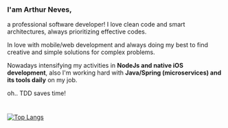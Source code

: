 ### I'am Arthur Neves,

a professional software developer! I love clean code and smart architectures, always prioritizing effective codes.

In love with mobile/web development and always doing my best to find creative and simple solutions for complex problems.

Nowadays intensifying my activities in **NodeJs and native iOS development**, also I'm working hard with **Java/Spring (microservices) and its tools daily** on my job.

oh.. TDD saves time!

#
[![Top Langs](https://github-readme-stats.vercel.app/api/top-langs/?username=arthurnvs&layout=compact)](https://github.com/anuraghazra/github-readme-stats) 
